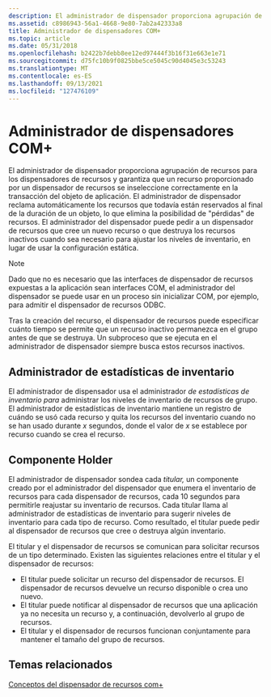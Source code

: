 ```yaml
---
description: El administrador de dispensador proporciona agrupación de recursos para los dispensadores de recursos y garantiza que un recurso proporcionado por un dispensador de recursos se inseleccione correctamente en la transacción de objetos de aplicación.
ms.assetid: c8986943-56a1-4668-9e80-7ab2a42333a8
title: Administrador de dispensadores COM+
ms.topic: article
ms.date: 05/31/2018
ms.openlocfilehash: b2422b7debb8ee12ed97444f3b16f31e663e1e71
ms.sourcegitcommit: d75fc10b9f0825bbe5ce5045c90d4045e3c53243
ms.translationtype: MT
ms.contentlocale: es-ES
ms.lasthandoff: 09/13/2021
ms.locfileid: "127476109"
---
```

# <a name="com-dispenser-manager"></a>Administrador de dispensadores COM+

El administrador de dispensador proporciona agrupación de recursos para los dispensadores de recursos y garantiza que un recurso proporcionado por un dispensador de recursos se inseleccione correctamente en la transacción del objeto de aplicación. El administrador de dispensador reclama automáticamente los recursos que todavía están reservados al final de la duración de un objeto, lo que elimina la posibilidad de "pérdidas" de recursos. El administrador del dispensador puede pedir a un dispensador de recursos que cree un nuevo recurso o que destruya los recursos inactivos cuando sea necesario para ajustar los niveles de inventario, en lugar de usar la configuración estática.

> [!Note]  
> Dado que no es necesario que las interfaces de dispensador de recursos expuestas a la aplicación sean interfaces COM, el administrador del dispensador se puede usar en un proceso sin inicializar COM, por ejemplo, para admitir el dispensador de recursos ODBC.

 

Tras la creación del recurso, el dispensador de recursos puede especificar cuánto tiempo se permite que un recurso inactivo permanezca en el grupo antes de que se destruya. Un subproceso que se ejecuta en el administrador de dispensador siempre busca estos recursos inactivos.

## <a name="the-inventory-statistics-manager"></a>Administrador de estadísticas de inventario

El administrador de dispensador usa el administrador *de estadísticas de inventario para* administrar los niveles de inventario de recursos de grupo. El administrador de estadísticas de inventario mantiene un registro de cuándo se usó cada recurso y quita los recursos del inventario cuando no se han usado durante *x* segundos, donde el valor de *x* se establece por recurso cuando se crea el recurso.

## <a name="the-holder-component"></a>Componente Holder

El administrador de dispensador sondea cada *titular,* un componente creado por el administrador del dispensador que enumera el inventario de recursos para cada dispensador de recursos, cada 10 segundos para permitirle reajustar su inventario de recursos. Cada titular llama al administrador de estadísticas de inventario para sugerir niveles de inventario para cada tipo de recurso. Como resultado, el titular puede pedir al dispensador de recursos que cree o destruya algún inventario.

El titular y el dispensador de recursos se comunican para solicitar recursos de un tipo determinado. Existen las siguientes relaciones entre el titular y el dispensador de recursos:

-   El titular puede solicitar un recurso del dispensador de recursos. El dispensador de recursos devuelve un recurso disponible o crea uno nuevo.
-   El titular puede notificar al dispensador de recursos que una aplicación ya no necesita un recurso y, a continuación, devolverlo al grupo de recursos.
-   El titular y el dispensador de recursos funcionan conjuntamente para mantener el tamaño del grupo de recursos.

## <a name="related-topics"></a>Temas relacionados

<dl> <dt>

[Conceptos del dispensador de recursos com+](com--resource-dispenser-concepts.md)
</dt> </dl>

 

 



